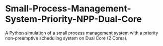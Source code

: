 # Small-Process-Management-System-Priority-NPP-Dual-Core
A Python simulation of a small process management system with a priority non-preemptive scheduling system on Dual Core (2 Cores).
